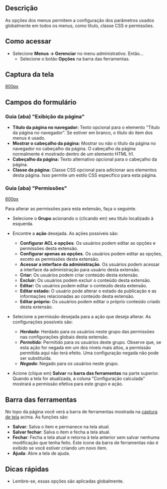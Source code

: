 <!-- Filename: Help4.x:Menus:_Options / Display title:   Menus: Opções -->

## Descrição

As opções dos menus permitem a configuração dos parâmetros usados
globalmente em todos os menus, como título, classe CSS e permissões.

## Como acessar

- Selecione **Menus → Gerenciar** no menu administrativo. Então...
  - Selecione o botão **Opções** na barra das ferramentas.

## Captura da tela

<a
href="https://docs.joomla.org/index.php?title=Special:Upload&amp;wpDestFile=Help-4x-Menus-Menu-Manager-Options-screen-pt-br.png"
class="new"
title="File:Help-4x-Menus-Menu-Manager-Options-screen-pt-br.png">800px</a>

## Campos do formulário

### Guia (aba) "Exibição da página"

- **Título da página no navegador:** Texto opcional para o elemento
  "Título da página no navegador". Se estiver em branco, o título do
  item dos menus é usado.
- **Mostrar o cabeçalho da página:** Mostrar ou não o título da página
  no navegador no cabeçalho da página. O cabeçalho da página normalmente
  é mostrado dentro de um elemento HTML h1.
- **Cabeçalho da página:** Texto alternativo opcional para o cabeçalho
  da página.
- **Classe da página:** Classe CSS opcional para adicionar aos elementos
  desta página. Isso permite um estilo CSS específico para esta página.

### Guia (aba) "Permissões"

<a
href="https://docs.joomla.org/index.php?title=Special:Upload&amp;wpDestFile=Help-4x-Menu-Options-screen-permissions-tab-pt-br.png"
class="new"
title="File:Help-4x-Menu-Options-screen-permissions-tab-pt-br.png">600px</a>

Para alterar as permissões para esta extensão, faça o seguinte.

- Selecione o **Grupo** acionando o (clicando em) seu título localizado
  à esquerda.
- Encontre a **ação** desejada. As ações possíveis são:
  - **Configurar ACL e opções**. Os usuários podem editar as opções e
    permissões desta extensão.
  - **Configurar apenas as opções**. Os usuários podem editar as opções,
    exceto as permissões desta extensão.
  - **Acessar a interface da administração**. Os usuários podem acessar
    a interface da administração para usuário desta extensão.
  - **Criar:** Os usuários podem criar conteúdo desta extensão.
  - **Excluir:** Os usuários podem excluir o conteúdo desta extensão.
  - **Editar:** Os usuários podem editar o conteúdo desta extensão.
  - **Editar estado:** O usuário pode alterar o estado da publicação e
    as informações relacionadas ao conteúdo desta extensão.
  - **Editar próprio:** Os usuários podem editar o próprio conteúdo
    criado desta extensão.

- Selecione a permissão desejada para a ação que deseja alterar. As
  configurações possíveis são:
  - ***Herdado***: Herdado para os usuários neste grupo das permissões
    nas configurações globais desta extensão.
  - ***Permitido***: Permitido para os usuários deste grupo. Observe
    que, se esta ação for negada em um dos níveis mais altos, a
    permissão permitida aqui não terá efeito. Uma configuração negada
    não pode ser substituída.
  - ***Negado***: Negado para os usuários neste grupo.

- Acione (clique em) **Salvar** na **barra das ferramentas** na parte
  superior. Quando a tela for atualizada, a coluna "Configuração
  calculada" mostrará a permissão efetiva para este grupo e ação.

## Barra das ferramentas

No topo da página você verá a barra de ferramentas mostrada na [captura
de tela](#Captura_de_tela) acima. As funções são:

- **Salvar**: Salva o item e permanece na tela atual.
- **Salvar fechar**: Salva o item e fecha a tela atual.
- **Fechar**: Fecha a tela atual e retorna à tela anterior sem salvar
  nenhuma modificação que tenha feito. Este ícone da barra de
  ferramentas não é exibido se você estiver criando um novo item.
- **Ajuda**: Abre a tela de ajuda.

## Dicas rápidas

- Lembre-se, essas opções são aplicadas globalmente.
